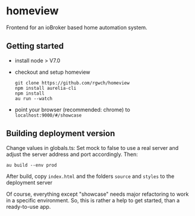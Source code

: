 # homeview
Frontend for an ioBroker based home automation system.

## Getting started

- install node > V7.0

- checkout and setup homeview

      git clone https://github.com/rgwch/homeview
      npm install aurelia-cli
      npm install
      au run --watch
    
- point your browser (recommended: chrome) to `localhost:9000/#/showcase`    

## Building deployment version

Change values in globals.ts: Set mock to false to use a real server and adjust the server address and port accordingly. Then:

    au build --env prod
    
After build, copy `index.html`  and the folders `source` and `styles` to the deployment server    

Of course, everything except "showcase" needs major refactoring to work in a specific environment. So, this is rather a help to get started, than a ready-to-use app.

